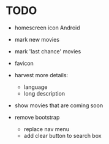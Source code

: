 TODO
====

* homescreen icon Android

* mark new movies
* mark 'last chance' movies 
* favicon
* harvest more details:
  * language
  * long description
* show movies that are coming soon
* remove bootstrap
  * replace nav menu
  * add clear button to search box
